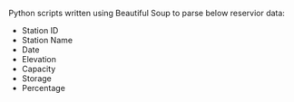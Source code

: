 Python scripts written using Beautiful Soup to parse below reservior data:

* Station ID
* Station Name
* Date
* Elevation
* Capacity
* Storage
* Percentage
